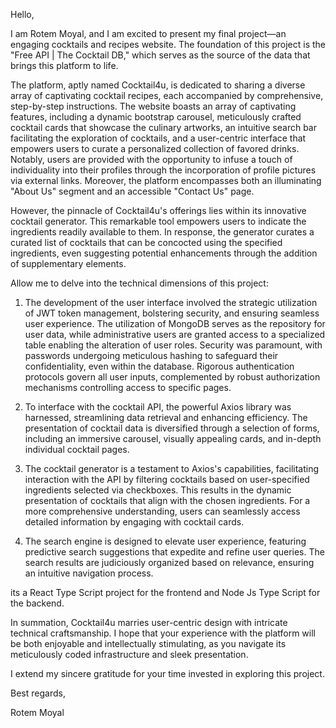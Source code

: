 Hello,

I am Rotem Moyal, and I am excited to present my final project—an engaging cocktails and recipes website. The foundation of this project is the "Free API | The Cocktail DB," which serves as the source of the data that brings this platform to life.

The platform, aptly named Cocktail4u, is dedicated to sharing a diverse array of captivating cocktail recipes, each accompanied by comprehensive, step-by-step instructions. The website boasts an array of captivating features, including a dynamic bootstrap carousel, meticulously crafted cocktail cards that showcase the culinary artworks, an intuitive search bar facilitating the exploration of cocktails, and a user-centric interface that empowers users to curate a personalized collection of favored drinks. Notably, users are provided with the opportunity to infuse a touch of individuality into their profiles through the incorporation of profile pictures via external links. Moreover, the platform encompasses both an illuminating "About Us" segment and an accessible "Contact Us" page.

However, the pinnacle of Cocktail4u's offerings lies within its innovative cocktail generator. This remarkable tool empowers users to indicate the ingredients readily available to them. In response, the generator curates a curated list of cocktails that can be concocted using the specified ingredients, even suggesting potential enhancements through the addition of supplementary elements.

Allow me to delve into the technical dimensions of this project:

1. The development of the user interface involved the strategic utilization of JWT token management, bolstering security, and ensuring seamless user experience. The utilization of MongoDB serves as the repository for user data, while administrative users are granted access to a specialized table enabling the alteration of user roles. Security was paramount, with passwords undergoing meticulous hashing to safeguard their confidentiality, even within the database. Rigorous authentication protocols govern all user inputs, complemented by robust authorization mechanisms controlling access to specific pages.

2. To interface with the cocktail API, the powerful Axios library was harnessed, streamlining data retrieval and enhancing efficiency. The presentation of cocktail data is diversified through a selection of forms, including an immersive carousel, visually appealing cards, and in-depth individual cocktail pages.

3. The cocktail generator is a testament to Axios's capabilities, facilitating interaction with the API by filtering cocktails based on user-specified ingredients selected via checkboxes. This results in the dynamic presentation of cocktails that align with the chosen ingredients. For a more comprehensive understanding, users can seamlessly access detailed information by engaging with cocktail cards.

4. The search engine is designed to elevate user experience, featuring predictive search suggestions that expedite and refine user queries. The search results are judiciously organized based on relevance, ensuring an intuitive navigation process.

its a React Type Script project for the frontend and Node Js Type Script for the backend.

In summation, Cocktail4u marries user-centric design with intricate technical craftsmanship. I hope that your experience with the platform will be both enjoyable and intellectually stimulating, as you navigate its meticulously coded infrastructure and sleek presentation.

I extend my sincere gratitude for your time invested in exploring this project.

Best regards,

Rotem Moyal
